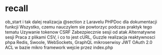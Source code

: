 # recall

ob_start i tak dalej
realizacja @section z Laravelu
PHPDoc dla dokumentacji funkcji
Wszystko, czemu nauczylem sie powtorzyc podczas praktyk tego tematu
Uzywanie tokenow CSRF
Zabezpiecznie sesji od atak
Alternatywne sesji
Praca z plikami CSV, i co to jest
cURL, Guzzle
realizacja reaktywnosci phpa
Redis, Swoole, WebSockets, GraphQL
mikroserwisy
JWT OAuth 2.0 ACL w bazie
mikro framework
wejcie przez index.php